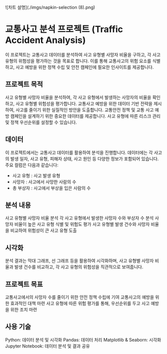 ![차트 설명](./imgs/napkin-selection (8).png)

# 교통사고 분석 프로젝트 (Traffic Accident Analysis) #
이 프로젝트는 교통사고 데이터를 분석하여 사고 유형별 사망자 비율을 구하고, 각 사고 유형의 위험성을 평가하는 것을 목표로 합니다. 이를 통해 교통사고의 위험 요소를 식별하고, 사고 예방을 위한 정책 수립 및 안전 캠페인에 필요한 인사이트를 제공합니다.

## 프로젝트 목적
사고 유형별 사망자 비율을 분석하여, 각 사고 유형에서 발생하는 사망자의 비율을 확인하고, 사고 유형별 위험성을 평가합니다.
교통사고 예방을 위한 데이터 기반 전략을 제시하여, 사고를 줄이기 위한 실질적인 방안을 도출합니다.
교통안전 정책 및 교통 사고 예방 캠페인을 설계하기 위한 중요한 데이터를 제공합니다.
사고 유형에 따른 리스크 관리 및 정책 우선순위를 설정할 수 있습니다.
## 데이터
이 프로젝트에서는 교통사고 데이터를 활용하여 분석을 진행합니다. 데이터에는 각 사고의 발생 일자, 사고 유형, 피해자 상태, 사고 원인 등 다양한 정보가 포함되어 있습니다. 주요 컬럼은 다음과 같습니다:
+ 사고 유형 : 사고 발생 유형
+ 사망자 : 사고에서 사망한 사람의 수
+ 총 부상자 : 사고에서 부상을 입은 사람의 수
## 분석 내용
  사고 유형별 사망자 비율 분석
  각 사고 유형에서 발생한 사망자 수와 부상자 수 분석
  사망자 비율이 높은 사고 유형 식별 및 위험도 평가
  사고 유형별 발생 건수와 사망자 비율을 비교하여 위험성이 큰 사고 유형 도출
## 시각화
분석 결과는 막대 그래프, 선 그래프 등을 활용하여 시각화하며, 사고 유형별 사망자 비율과 발생 건수를 비교하고, 각 사고 유형의 위험성을 직관적으로 보여줍니다.

## 프로젝트 목표
교통사고에서의 사망자 수를 줄이기 위한 안전 정책 수립에 기여
교통사고의 예방을 위한 효과적인 대책 마련
사고 유형에 따른 위험 평가를 통해, 우선순위를 두고 사고 예방을 위한 조치 마련
## 사용 기술
Python: 데이터 분석 및 시각화
Pandas: 데이터 처리
Matplotlib & Seaborn: 시각화
Jupyter Notebook: 데이터 분석 및 결과 공유
